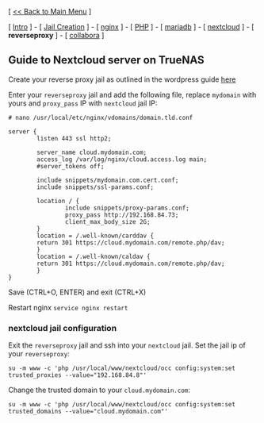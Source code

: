[ [<< Back to Main Menu](https://github.com/seth586/guides/blob/master/README.md) ]

[ [Intro](README.md) ] - [ [Jail Creation](1_jail.md) ] - [ [nginx](4_apache.md) ] - [ [PHP](3_php.md) ] - [ [mariadb](2_mariadb.md) ] - [ [nextcloud](5_nextcloud.md) ] - [ **reverseproxy** ] - [ [collabora](7_collabora.md) ]

## Guide to Nextcloud server on TrueNAS

Create your reverse proxy jail as outlined in the wordpress guide [here](https://github.com/seth586/guides/blob/master/FreeNAS/webserver/6_reverse_proxy.md)

Enter your `reverseproxy` jail and add the following file, replace `mydomain` with yours and `proxy_pass` IP with `nextcloud` jail IP:
```
# nano /usr/local/etc/nginx/vdomains/domain.tld.conf
```
```
server {
        listen 443 ssl http2;

        server_name cloud.mydomain.com;
        access_log /var/log/nginx/cloud.access.log main;
        #server_tokens off;

        include snippets/mydomain.com.cert.conf;
        include snippets/ssl-params.conf;

        location / {
                include snippets/proxy-params.conf;
                proxy_pass http://192.168.84.73;
                client_max_body_size 2G;
        }
        location = /.well-known/carddav {
        return 301 https://cloud.mydomain.com/remote.php/dav;
        }
        location = /.well-known/caldav {
        return 301 https://cloud.mydomain.com/remote.php/dav;
        }
}

```
Save (CTRL+O, ENTER) and exit (CTRL+X)

Restart nginx `service nginx restart`

### nextcloud jail configuration

Exit the `reverseproxy` jail and ssh into your `nextcloud` jail. Set the jail ip of your `reverseproxy`:
```
su -m www -c 'php /usr/local/www/nextcloud/occ config:system:set trusted_proxies --value="192.168.84.8"'
```
Change the trusted domain to your `cloud.mydomain.com`:

```
su -m www -c 'php /usr/local/www/nextcloud/occ config:system:set trusted_domains --value="cloud.mydomain.com"'
```
